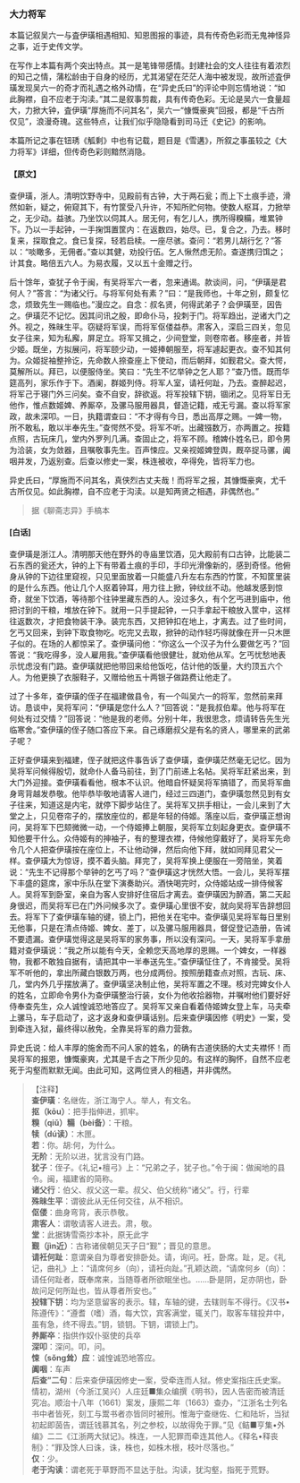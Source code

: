 <script type="text/javascript">
    var head = document.getElementsByTagName('head')[0];
    cssURL = '/public/liao.css';
    linkTag = document.createElement('link');
    linkTag.href = cssURL;
    linkTag.setAttribute('type','text/css');
    linkTag.setAttribute('rel','stylesheet');
    head.appendChild(linkTag);
</script>
### 大力将军

本篇记叙吴六一与査伊璜相遇相知、知恩图报的事迹，具有传奇色彩而无鬼神怪异之事，近于史传文学。

在写作上本篇有两个突出特点。其一是笔锋带感情。封建社会的文人往往有着浓烈的知己之情，蒲松龄由于自身的经历，尤其渴望在茫茫人海中被发现，故所述査伊璜发现吴六一的奇才而礼遇之格外动情，在“异史氏曰”的评论中则忘情地说：“如此胸襟，自不应老于沟渎。”其二是叙事剪裁，具有传奇色彩。无论是吴六一食量超大，力掀大钟，査伊璜“厚施而不问其名”，吴六一“慷慨豪爽”回报，都是“千古所仅见”，浪漫奇瑰。这些特点，让我们似乎隐隐看到司马迁《史记》的影响。

本篇所记之事在钮琇《觚剩》中也有记载，题目是《雪遘》，所叙之事虽较之《大力将军》详细，但传奇色彩则黯然消隐。

#### 【原文】
<section>
查伊璜，浙人。清明饮野寺中，见殿前有古钟，大于两石瓮；而上下土痕手迹，滑然如新，疑之，俯窥其下，有竹筐受八升许，不知所贮何物。使数人枢耳，力掀举之，无少动。益骇。乃坐饮以伺其人。居无何，有乞儿人，携所得糗糒，堆累钟下。乃以一手起钟，一手掬饵置筐内：在返数四，始尽。已，复合之，乃去。移时复来，探取食之。食已复探，轻若启椟。一座尽骇。查问：“若男儿胡行乞？”答以：“啖瞰多，无佣者。”查以其健，劝投行伍。乞人愀然虑无阶。查遂携归饵之；计其食。略倍五六人。为易衣履，又以五十金赠之行。

后十馀年，查犹子令于闽，有吴将军六一者，忽来通谒。款谈间，问，“伊璜是君何人？”答言：“为诸父行。与将军何处有素？”曰：“是我师也，十年之别，颇复忆念，烦致先生一赐临也。”漫应之。自念：叔名贤，何得武弟子？会伊璜至，因告之。伊璜茫不记忆。因其问讯之殷，即命仆马，投刺于门。将军趋出，逆诸大门之外。视之，殊昧生平。窃疑将军误，而将军伛偻益恭。肃客入，深启三四关，忽见女子往来，知为私廨，屏足立。将军又揖之，少间登堂，则卷帘者。移座者，并皆少姬。既坐，方拟展问，将军颐少动，一姬捧朝服至，将军遽起更衣。查不知其何为。众姬捉袖整拎讫，先命数人捺查座上下使动，而后朝拜，如觐君父。查大愕，莫解所以。拜已，以便服侍坐。笑曰：“先生不忆举钟之乞人耶？”查乃悟。既而华筵高列，家乐作于下。酒阑，群姬列侍。将军人室，请衽何趾，乃去。查醉起迟，将军己于寝门外三问矣。查不自安，辞欲返。将军投辖下钥，锢闭之。见将军日无他作，惟点数姬婢、养厮卒，及骡马服用器具，督造记籍，戒无亏漏。查以将军家政，故未深叩。一日，执籍谓查曰：“不才得有今日，悉出高厚之赐。一婢一物，所不敢私，敢以半奉先生。”查愕然不受。将军不听。出藏镪数万，亦两置之。按籍点照，古玩床几，堂内外罗列几满。查固止之，将军不顾。稽婢仆姓名已，即令男为洽装，女为敛器，且嘱敬事先生。百声悚应。又亲视姬婢登舆，厩卒捉马骡，阗咽并发，乃返别查。后查以修史一案，株连被收，卒得免，皆将军力也。

异史氏曰，“厚施而不问其名，真侠烈古丈夫哉！而将军之报，其慷慨豪爽，尤千古所仅见。如此胸襟，自不应老于沟渎。以是知两贤之相遇，非偶然也。”

</section>

> 据《聊斋志异》手槁本

#### [白话]
<aside>

查伊璜是浙江人。清明那天他在野外的寺庙里饮酒，见大殿前有口古钟，比能装二石东西的瓮还大，钟的上下有带着土痕的手印，手印光滑像新的，感到奇怪。他俯身从钟的下边往里窥视，只见里面放着一只能盛八升左右东西的竹筐，不知筐里装的是什么东西。他让几个人抠着钟耳，用力往上掀，钟纹丝不动。他越发感到惊奇，就坐下饮酒，等待那个往钟里藏东西的人。没过多久，有个乞丐进到庙中，他把讨到的干粮，堆放在钟下。就用一只手提起钟，一只手拿起干粮放入筐中，这样往返数次，才把食物装干净。装完东西，又把钟扣在地上，才离去。过了些时间，乞丐又回来，到钟下取食物吃。吃完又去取，掀钟的动作轻巧得就像在开一只木匣子似的。在场的人都惊呆了。查伊璜问他：“你这么一个汉子为什么要做乞丐？”回答说：“我吃得多，没人雇用我。”查伊璜看他很健壮，就劝他从军。乞丐忧愁地表示忧虑没有门路。查伊璜就把他带回来给他饭吃，估计他的饭量，大约顶五六个人。为他更换了衣服鞋子，又赠给他五十两银子做路费让他走了。

过了十多年，查伊璜的侄子在福建做县令，有一个叫吴六一的将军，忽然前来拜访。恳谈中，吴将军问：“伊璜是您什么人？”回答说：“是我叔伯辈。他与将军在何处有过交情？”回答说：“他是我的老师。分别十年，我很思念，烦请转告先生光临寒舍。”查伊璜的侄子随口答应下来。自己琢磨叔父是有名的贤人，哪里来的武弟子呢？

正好查伊璜来到福建，侄子就把这件事告诉了查伊璜，查伊璜茫然毫无记忆。因为吴将军问候得殷切，就命仆人备马前往，到了门前递上名帖。吴将军赶紧出来，到大门外迎接。查伊璜看看他，根本不认识。他暗自怀疑吴将军搞错了，而吴将军曲身弯背越发恭敬。他毕恭毕敬地请客人进门，经过三四道门，查伊璜忽然见到有女子往来，知道这是内宅，就停下脚步站住了。吴将军又拱手相让，一会儿来到了大堂之上，只见卷帘子的，摆放座位的，都是年轻的侍姬。落座以后，查伊璜正想询问，吴将军下巴颏微微一动，一个侍姬捧上朝服，吴将军立刻起身更衣。查伊璜不知他要干什么。众侍姬有的抻袖子，有的整理衣襟，侍候他穿戴好了，吴将军先命令几个人把查伊璜按在座位上，不让他动弹，然后向他下拜，就如同拜见君父一样。查伊璜大为惊讶，摸不着头脑。拜完了，吴将军换上便服在一旁陪坐，笑着说：“先生不记得那个举钟的乞丐了吗？”查伊璜这才恍然大悟。一会儿，吴将军摆下丰盛的筵席，家中乐队在堂下演奏助兴。酒快喝完时，众侍姬站成一排侍候客人。吴将军到卧室，亲自为客人安排好住宿后才离去。查伊璜因为醉酒，第二天起身很迟，而吴将军已在门外问候多次了。查伊璜心里很不安，就向吴将军告辞想回去。将军下了查伊璜车轴的键，锁上门，把他关在宅中。查伊璜见吴将军每日里别无他事，只是在清点侍姬、婢女、差丁，以及骡马服用器具，督促登记造册，告诫不要遗漏。查伊璜觉得这是吴将军的家务事，所以没有深问。一天，吴将军手拿册籍对查伊璜说：“我之所以能有今天，全赖您天高地厚的恩赐。一个婢女，一样器物，我都不敢独自据有，请把其中一半奉送先生。”查伊璜怔住了，不肯接受。吴将军不听他的，拿出所藏白银数万两，也分成两份。按照册籍查点对照，古玩、床、几，堂内外几乎摆放满了。查伊璜坚决制止他，吴将军置之不理。核对完婢女仆人的姓名，立即命令男仆为查伊璜整治行装，女仆为他收拾器物，并嘱咐他们要好好侍奉查先生，众人诚惶诚恐地答应了。吴将军又亲自看着侍姬婢女登上车，马夫牵上骡马，车子启动了，这才返身和查伊璜话别。后来查伊璜因修《明史》一案，受到牵连入狱，最终得以赦免，全靠吴将军的鼎力营救。

异史氏说：给人丰厚的施舍而不问人家的姓名，的确有古道侠肠的大丈夫襟怀！而吴将军的报恩，慷慨豪爽，尤其是千古之下所少见的。有这样的胸怀，自然不应老死于沟壑而默默无闻。由此可知，这两位贤人的相遇，并非偶然。

</aside>

> 【注释】  
<b>查伊璜</b>：名继佐，浙江海宁人。举人，有文名。  
<b>抠（kōu）</b>：把手指伸进，抓牢。  
<b>糗（qiǔ）糒（bèi备）</b>：干粮。  
<b>犊（dú读）</b>：木匣。  
<b>若</b>：你。胡:何，为什么。  
<b>无阶</b>：无阶以进，犹言没有门路。  
<b>犹子</b>：侄子。《礼记•檀弓》上：“兄弟之子，犹子也。”令于闽：做闽地的县令。闽，福建省的简称。  
<b>诸父行</b>：伯父、叔父这一辈。叔父、伯父统称“诸父”。行，行辈  
<b>殊昧生平</b>：谓彼此从无任何交往，从不相识。  
<b>伛偻</b>：曲身弯背，表示恭敬。  
<b>肃客人</b>：谓敬请客人进去。肃，敬。  
<b>堂</b>：此据铸雪斋抄本补，原无此字  
<b>觐（jìn近）</b>：古称诸侯朝见天子日“觐”；晋见的意思。  
<b>请衽何趾</b>：意谓亲自为尊者安排卧处。请，询问。衽，卧席。趾，足。《礼记，曲礼》上：“请席何乡（向），请衽向趾。”孔颖达疏，“请席何乡（向）：请任何趾者，既奉席来，当随尊者所欲眠坐也。……卧是阴，足亦阴也，卧故问足何所趾也，皆从尊者所安也。”  
<b>投辖下钥</b>：均为坚意留客的表示。辖，车轴的键，去辖则车不得行。《汉书•陈遵传》：“遵耆（嗜）酒，每大饮，宾客满堂，辄关门，取客车辖投井中，虽有急，终不得去。”钥，锁钥。下钥，谓锁上门。  
<b>养厮卒</b>：指供作奴仆驱使的兵卒  
<b>深叩</b>：深问。叩，问。  
<b>悚（sǒng耸）应</b>：诚惶诚恐地答应。  
<b>阗咽</b>：车声  
<b>后查”二句</b>：后来查伊璜因修史一案，受牵连而人狱。修史案指庄氏史案。情初，湖州（今浙江吴兴）人庄廷■集众编撰《明书》，因人告密而被清廷究冶。顺治十八年（1661）案发，康熙二年（1663）查办，“江浙名士列名书中者皆死，刻工与鬻书者亦皆同时被刑。惟海宁查继佐、仁和陆圻，当狱初起即茵告，谓廷钱慕其名，列之参校，以故得免于罪。”见《鲒■亨集•外编》二二《江浙两大狱记》。株连，一人犯罪而牵连其他人。《释名•释丧制》：“罪及馀人曰诛，诛，株也，如株木根，枝叶尽落也。”  
<b>仅</b>：少。  
<b>老于沟读</b>：谓老死于草野而不显达于肚。沟读，犹沟壑，指死于荒野。  
